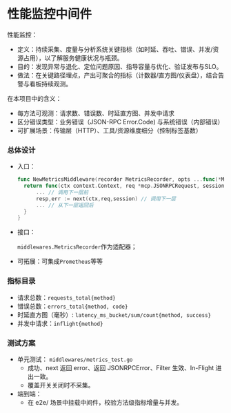 # 性能监控中间件

性能监控：

- 定义：持续采集、度量与分析系统关键指标（如时延、吞吐、错误、并发/资源占用），以了解服务健康状况与瓶颈。
- 目的：发现异常与退化、定位问题原因、指导容量与优化、验证发布与SLO。
- 做法：在关键路径埋点，产出可聚合的指标（计数器/直方图/仪表盘），结合告警与看板持续观测。

在本项目中的含义：

- 每方法可观测：请求数、错误数、时延直方图、并发中请求
- 区分错误类型：业务错误（JSON-RPC Error.Code) 与系统错误（内部错误）
- 可扩展场景：传输层（HTTP）、工具/资源维度细分（控制标签基数）



### 总体设计

- 入口：

  ```go
  func NewMetricsMiddleware(recorder MetricsRecorder, opts ...func(*MetricsOptions)) mcp.MiddlewareFunc {
  	return func(ctx context.Context, req *mcp.JSONRPCRequest, session mcp.Session, next mcp.HandleFunc) (mcp.JSONRPCMessage, error) {
  		... // 调用下一层前
  		resp,err := next(ctx,req,session) // 调用下一层
  		... // 从下一层返回后
  	}
  }
  ```

- 接口：

  `middlewares.MetricsRecorder`作为适配器；

- 可拓展：可集成`Prometheus`等等



### 指标目录

- 请求总数：`requests_total{method}`
- 错误总数：`errors_total{method, code}`
- 时延直方图（毫秒）: `latency_ms_bucket/sum/count{method, success}`
- 并发中请求：`inflight{method}`



### 测试方案

- 单元测试： `middlewares/metrics_test.go`
  - 成功、next 返回 error、返回 JSONRPCError、Filter 生效、In-Flight 进出一致。
  - 覆盖开关关闭时不采集。
- 端到端：
  - 在 e2e/ 场景中挂载中间件，校验方法级指标增量与并发。





